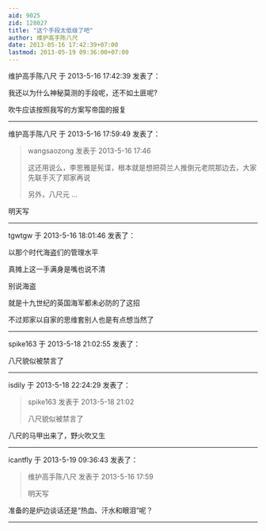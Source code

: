 ```yaml
---
aid: 9025
zid: 128027
title: "这个手段太低级了吧"
author: 维护高手陈八尺
date: 2013-05-16 17:42:39+07:00
lastmod: 2013-05-19 09:36:00+07:00
---
```


维护高手陈八尺 于 2013-5-16 17:42:39 发表了：

我还以为什么神秘莫测的手段呢，还不如土匪呢?

吹牛应该按照我写的方案写帝国的报复

---

维护高手陈八尺 于 2013-5-16 17:59:49 发表了：

> wangsaozong 发表于 2013-5-16 17:46
>
> 这还用说么，李思雅是髡谍，根本就是想把荷兰人推倒元老院那边去，大家先联手灭了郑家再说
>
> 另外，八尺元 ...

明天写

---

tgwtgw 于 2013-5-16 18:01:46 发表了：

以那个时代海盗们的管理水平

真摊上这一手满身是嘴也说不清

别说海盗

就是十九世纪的英国海军都未必防的了这招

不过郑家以自家的思维套别人也是有点想当然了

---

spike163 于 2013-5-18 21:02:55 发表了：

八尺貌似被禁言了

---

isdily 于 2013-5-18 22:24:29 发表了：

> spike163 发表于 2013-5-18 21:02
>
> 八尺貌似被禁言了

八尺的马甲出来了，野火吹又生

---

icantfly 于 2013-5-19 09:36:43 发表了：

> 维护高手陈八尺 发表于 2013-5-16 17:59
>
> 明天写

准备的是炉边谈话还是“热血、汗水和眼泪”呢？

---
